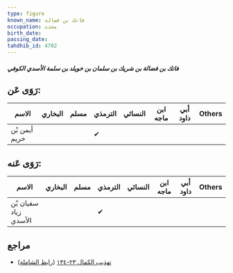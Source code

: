 ```yaml
---
type: figure
known_name: فاتك بن فضالة
occupation: محدث
birth_date:
passing_date:
tahdhib_id: 4702
---
```

##### فاتك بن فضالة بن شريك بن سلمان بن خويلد بن سلمة الأسدي الكوفي

## رَوَى عَن:
| الاسم         | البخاري | مسلم | الترمذي | النسائي | ابن ماجه | أبي داود | Others |
| ------------- | ------- | ---- | ------- | ------- | -------- | -------- | ------ |
| أيمن بْن خريم |         |      | ✔       |         |          |          |        |
## رَوَى عَنه:
| الاسم                 | البخاري | مسلم | الترمذي | النسائي | ابن ماجه | أبي داود | Others |
| --------------------- | ------- | ---- | ------- | ------- | -------- | -------- | ------ |
| سفيان بْن زياد الأسدي |         |      | ✔       |         |          |          |        |
## مراجع
- [تهذيب الكمال ٢٣-١٣٤](obsidian://open?vault=Tahdhib-al-Kamal&file=Figures/٤٧٠٢-فاتك%20بن%20فضالة%20بن%20شريك%20بن%20سلمان%20بن%20خويلد%20بن%20سلمة%20الأسدي%20الكوفي) ([رابط الشاملة](https://shamela.ws/book/3722/12021))